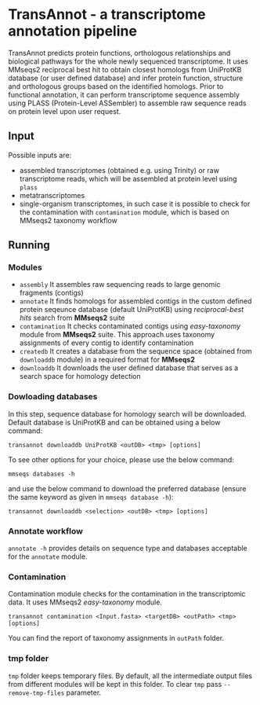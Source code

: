 # TransAnnot - a transcriptome annotation pipeline
TransAnnot predicts protein functions, orthologous relationships and biological pathways for the whole newly sequenced transcriptome.
It uses MMseqs2 reciprocal best hit to obtain closest homologs from UniProtKB database (or user defined database) and infer protein function, structure and orthologous groups based on the identified homologs.
Prior to functional annotation, it can perform transcriptome sequence assembly using PLASS (Protein-Level ASSembler) to assemble raw sequence reads on protein level upon user request.

## Input
Possible inputs are:

* assembled transcriptomes (obtained e.g. using Trinity) or raw transcriptome reads, which will be assembled at protein level using `plass`
* metatranscriptomes
* single-organism transcriptomes, in such case it is possible to check for the contamination with `contamination` module, which is based on MMseqs2 taxonomy workflow

## Running

### Modules

* `assembly`            It assembles raw sequencing reads to large genomic fragments (contigs)
* `annotate`            It finds homologs for assembled contigs in the custom defined protein seqeunce database (default UniProtKB) using _reciprocal-best hits_ search from **MMseqs2** suite
* `contamination`       It checks contaminated contigs using _easy-taxonomy_ module from **MMseqs2** suite. This approach uses taxonomy assignments of every contig to identify contamination
* `createdb`            It creates a database from the sequence space (obtained from `downloaddb` module) in a required format for **MMseqs2**
* `downloaddb`          It downloads the user defined database that serves as a search space for homology detection

### Dowloading databases

In this step, sequence database for homology search will be downloaded.
Default database is UniProtKB and can be obtained using a below command:

    transannot downloaddb UniProtKB <outDB> <tmp> [options]
    
To see other options for your choice, please use the below command:

    mmseqs databases -h

and use the below command to download the preferred database (ensure the same keyword as given in `mmseqs database -h`):

    transannot downloaddb <selection> <outDB> <tmp> [options]

### Annotate workflow

`annotate -h` provides details on sequence type and databases acceptable for the `annotate` module. 

### Contamination

Contamination module checks for the contamination in the transcriptomic data. It uses MMseqs2 _easy-taxonomy_ module.

    transannot contamination <Input.fasta> <targetDB> <outPath> <tmp> [options]
 
You can find the report of taxonomy assignments in `outPath` folder.

### tmp folder

`tmp` folder keeps temporary files. By default, all the intermediate output files from different modules will be kept in this folder. To clear `tmp` pass `--remove-tmp-files` parameter.
